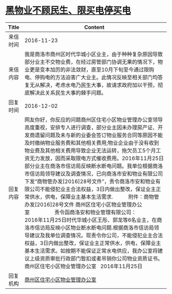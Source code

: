 # <a href="http://www.shangluo.gov.cn/zmhd/ldxxxx.jsp?urltype=leadermail.LeaderMailContentUrl&wbtreeid=1112&leadermailid=3891">黑物业不顾民生、限买电停买电</a>
| Title |                                                                                                                                                                                                                                                                                       Content                                                                                                                                                                                                                                                                                        |
|:-----:|--------------------------------------------------------------------------------------------------------------------------------------------------------------------------------------------------------------------------------------------------------------------------------------------------------------------------------------------------------------------------------------------------------------------------------------------------------------------------------------------------------------------------------------------------------------------------------------|
| 来信时间  | 2016-11-23                                                                                                                                                                                                                                                                                                                                                                                                                                                                                                                                                                           |
| 来信内容  | 我是商洛市商州区时代华城小区业主，由于种种复杂原因导致部分业主不交物业费，在经过房管部门协调无果的情况下，物业更是变本加厉的非法敛财，直至10月下旬至今通过限购电、停购电的方法迫害广大业主。此情况反映至相关部门均答复无从解决，考虑水电乃民生大事，故请求政府加以干预，彻底解决此关系民生大事的棘手问题。                                                                                                                                                                                                                                                                                                                                                                                                                               |
| 回复时间  | 2016-12-02                                                                                                                                                                                                                                                                                                                                                                                                                                                                                                                                                                           |
| 回复内容  | 网友你好，你反应的问题商州区住宅小区物业管理办公室领导高度重视，安排专人进行调查，部分业主因未办理房产证、开发商遗留问题及未与新的业委会签订物业服务合同等原因不能及时缴纳物业服务费和其他相关费用;物业企业由于没有收到物业费及其他相关费用导致企业无法运转，拖欠员工5个月工资无力发放，因而采取限电方式催收费用。2016年11月25日部分业主在商洛市信访局反映断水断电问题。我单位根据商洛市信访局领导建议及调查情况，已向商洛市安和物业有限公司下发“商物管办发[2016]28号文件”，责令商洛市安和物业有限公司不能侵犯业主合法权益，3日内做出整改，保证业主正常供水，供电，保障业主基本生活需求.　　　附件：商物管办发[2016]28号文件 商州区住宅小区物业管理办公室                  责令函商洛安和物业管理有限公司：　　　 2016年11月25日时代华城小区王彤、郭龙等6名业主，在商洛市信访局反映小区物业断水断电问题.根据商洛市信访局领导建议及我单位调查情况。现责令你公司，不能侵犯业主合法权益，3日内做出整改，保证业主正常供水，供电，保障业主基本生活需求。如按期不能保证正常水电供应，我办公室将建议上级资质审批行政部门暂扣或者吊销你公司物业资质证书。　商州区住宅小区物业管理办公室   2016年11月25日 |
| 回复机构  | <a href="../../category/agencies/商州区住宅小区物业管理办公室.md">商州区住宅小区物业管理办公室</a>                                                                                                                                                                                                                                                                                                                                                                                                                                                                                                               |
